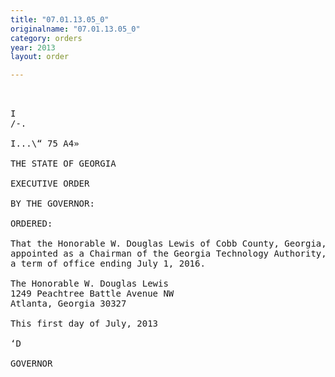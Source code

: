 ```yaml
---
title: "07.01.13.05_0"
originalname: "07.01.13.05_0"
category: orders
year: 2013
layout: order

---
```

<pre>
  

I
/-.

I...\“ 75 A4»

THE STATE OF GEORGIA

EXECUTIVE ORDER

BY THE GOVERNOR:

ORDERED:

That the Honorable W. Douglas Lewis of Cobb County, Georgia, is
appointed as a Chairman of the Georgia Technology Authority, for
a term of office ending July 1, 2016.

The Honorable W. Douglas Lewis
1249 Peachtree Battle Avenue NW
Atlanta, Georgia 30327

This first day of July, 2013

‘D

GOVERNOR

</pre>
